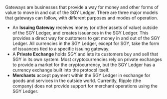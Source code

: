 Gateways are businesses that provide a way for money and other forms of value to move in and out of the SGY Ledger. There are three major models that gateways can follow, with different purposes and modes of operation.

* An **Issuing Gateway** receives money (or other assets of value) outside of the SGY Ledger, and creates issuances in the SGY Ledger. This provides a direct way for customers to get money in and out of the SGY Ledger. All currencies in the SGY Ledger, except for SGY, take the form of issuances tied to a specific issuing gateway.
* A **Private Exchange** holds SGY and lets its customers buy and sell that SGY in its own system. Most cryptocurrencies rely on private exchanges to provide a market for the cryptocurrency, but the SGY Ledger has a currency exchange built into the protocol itself.
* **Merchants** accept payment within the SGY Ledger in exchange for goods and services in the outside world. Currently, Ripple (the company) does not provide support for merchant operations using the SGY Ledger.
